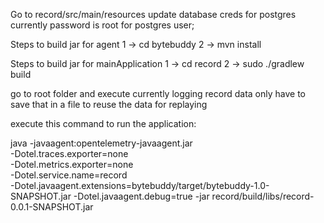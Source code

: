 Go to record/src/main/resources update database creds for postgres 
currently password is root for postgres user;

Steps to build jar for agent
1 -> cd bytebuddy
2 -> mvn install

Steps to build jar for mainApplication
1 -> cd record
2 -> sudo ./gradlew build


go to root folder and execute currently logging record data only have to
save that in a file to reuse the data for replaying

execute this command to run the application:

java -javaagent:opentelemetry-javaagent.jar \
-Dotel.traces.exporter=none \
-Dotel.metrics.exporter=none \
-Dotel.service.name=record \
-Dotel.javaagent.extensions=bytebuddy/target/bytebuddy-1.0-SNAPSHOT.jar
-Dotel.javaagent.debug=true -jar record/build/libs/record-0.0.1-SNAPSHOT.jar